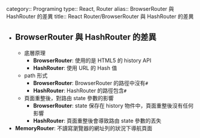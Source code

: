 category:: Programing
type:: React, Router
alias:: BrowserRouter 與 HashRouter 的差異
title:: React Router/BrowserRouter 與 HashRouter 的差異

- ## BrowserRouter 與 HashRouter 的差異
	- 底層原理
		- **BrowserRouter**: 使用的是 HTML5 的 history API
		- **HashRouter**: 使用 URL 的 Hash 值
	- path 形式
		- **BrowserRouter**: BrowserRouter 的路徑中沒有`#`
		- **HashRouter**: HashRouter 的路徑包含`#`
	- 頁面重整後，對路由 state 參數的影響
		- **BrowserRouter**: state 保存在 history 物件中，頁面重整後沒有任何影響
		- **HashRouter**: 頁面重整後會導致路由 state 參數的丟失
- **MemoryRouter**: 不讀寫瀏覽器的網址列的狀況下導航頁面